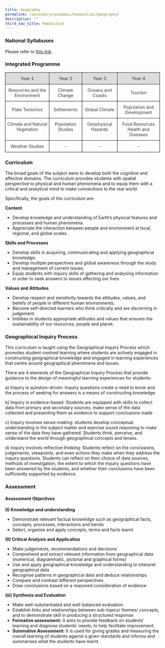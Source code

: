 ```yaml
---
title: Geography
permalink: /secondary/academic/humanities/geography/
description: ""
third_nav_title: Humanities
---
```

### National Syllabuses

Please refer to [this link](https://www.moe.gov.sg/secondary/courses/express/electives#subjects).

 

### Integrated Programme

<style type="text/css">
.tg {
    border-collapse: collapse;
    border-spacing: 0;
}
.tg td {
    border-color: black;
    border-style: solid;
    border-width: 1px;
    font-size: 14px;
    overflow: hidden;
    padding: 10px 5px;
    word-break: normal;
}
.tg th {
    border-color: black;
    border-style: solid;
    border-width: 1px;
    font-size: 14px;
    font-weight: normal;
    overflow: hidden;
    padding: 10px 5px;
    word-break: normal;
}
.tg .tg-5hwe {
    color: #3D3D3D;
    text-align: center;
    vertical-align: middle
}
.tg .tg-feqv {
    background-color: #DDD;
    color: #666;
    font-weight: bold;
    text-align: center;
    vertical-align: middle
}
.tg .tg-iuf2 {
    color: #3D3D3D;
    text-align: center;
    vertical-align: top
}
</style>
<table class="tg">
  <thead>
    <tr>
      <th class="tg-feqv"><span style="color:#666;background-color:#DDD">Year 1</span></th>
      <th class="tg-feqv"><span style="color:#666;background-color:#DDD">Year 2</span></th>
      <th class="tg-feqv"><span style="color:#666;background-color:#DDD">Year 3</span></th>
      <th class="tg-feqv"><span style="color:#666;background-color:#DDD">Year 4</span></th>
    </tr>
  </thead>
  <tbody>
    <tr>
      <td class="tg-5hwe">Resources and the Environment</td>
      <td class="tg-5hwe">Climate Change</td>
      <td class="tg-5hwe">Oceans and Coasts</td>
      <td class="tg-5hwe">Tourism</td>
    </tr>
    <tr>
      <td class="tg-5hwe">Plate Tectonics</td>
      <td class="tg-5hwe">Settlements</td>
      <td class="tg-5hwe">Global Climate</td>
      <td class="tg-5hwe">Population and Development</td>
    </tr>
    <tr>
      <td class="tg-iuf2">Climate and Natural Vegetation </td>
      <td class="tg-iuf2">Population Studies </td>
      <td class="tg-iuf2"> Geophysical Hazards </td>
      <td class="tg-5hwe">Food Resources<br>
        Health and Diseases</td>
    </tr>
    <tr>
      <td class="tg-5hwe">Weather Studies</td>
      <td class="tg-5hwe">-</td>
      <td class="tg-5hwe">-</td>
      <td class="tg-5hwe">-</td>
    </tr>
  </tbody>
</table>


### Curriculum

The broad goals of the subject were to develop both the cognitive and affective domains. The curriculum provides students with spatial perspective to physical and human phenomena and to equip them with a critical and analytical mind to make connections to the real world.  
  
Specifically, the goals of the curriculum are:  
  

**Content**

*   Develop knowledge and understanding of Earth’s physical features and processes and human phenomena. 
*   Appreciate the interaction between people and environment at local, regional, and global scales.

  

**Skills and Processes**

*   Develop skills in acquiring, communicating and applying geographical knowledge;
*   Develop multiple perspectives and global awareness through the study and management of current issues.
*   Equip students with inquiry skills of gathering and analysing information in order to seek answers to issues affecting our lives

  

**Values and Attitudes**

*   Develop respect and sensitivity towards the attitudes, values, and beliefs of people in different human environments;
*   Become self-directed learners who think critically and are discerning in judgement.
*   Imbibes in students appropriate attitudes and values that ensures the sustainability of our resources, people and planet.

  
### Geographical Inquiry Process

This curriculum is taught using the Geographical Inquiry Process which promotes student-centred learning where students are actively engaged in constructing geographical knowledge and engaged in learning experiences that centre around geographical phenomena and issues. 

There are 4 elements of the Geographical Inquiry Process that provide guidance to the design of meaningful learning experiences for students:

a) Inquiry is question-driven: Inquiry questions create a need to know and the process of seeking for answers is a means of constructing knowledge.

b) Inquiry is evidence-based: Students are equipped with skills to collect data from primary and secondary sources, make sense of the data collected and presenting them as evidence to support conclusions made

c) Inquiry involves sense-making: students develop conceptual understanding in the subject matter and exercise sound reasoning to make sense of the data they have gathered. Students think, perceive, and understand the world through geographical concepts and lenses.

d) Inquiry involves reflective thinking: Students reflect on the conclusions, judgements, viewpoints, and even actions they make when they address the inquiry questions. Students can reflect on their choice of data sources, methods of investigation, the extent to which the inquiry questions have been answered by the students, and whether their conclusions have been sufficiently supported by evidence.

  

### Assessment


#### Assessment Objectives

**(I) Knowledge and understanding**

*   Demonstrate relevant factual knowledge such as geographical facts, concepts, processes, interactions and trends
*   Select, organise and apply concepts, terms and facts learnt

  

**(II) Critical Analysis and Application**

*   Make judgements, recommendations and decisions
*   Comprehend and extract relevant information from geographical data (numerical, diagrammatic, pictorial and graphical forms)
*   Use and apply geographical knowledge and understanding to interpret geographical data
*   Recognise patterns in geographical data and deduce relationships
*   Compare and contrast different perspectives
*   Draw conclusions based on a reasoned consideration of evidence

  

**(iii) Synthesis and Evaluation**

*   Make well-substantiated and well-balanced evaluation.
*   Establish links and relationships between sub-topics/ themes/ concepts, and to demonstrate skill in producing a structured response  
*   **Formative assessment:** It aims to provide feedback on students’ learning and diagnose students’ needs, to help facilitate improvement. 
*   **Summative Assessment:** It is used for giving grades and measuring the overall learning of students against a given standards and informs and summarises what the students have learnt.